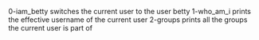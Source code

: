 0-iam_betty switches the current user to the user betty
1-who_am_i prints the effective username of the current user
2-groups prints all the groups the current user is part of

